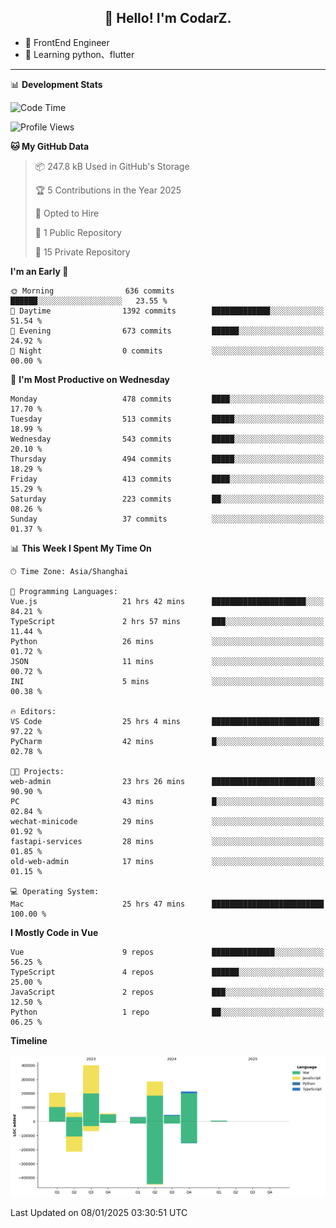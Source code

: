 <h2 align="center">👋 Hello! I'm CodarZ.</h2>

- 🔭 FrontEnd Engineer
- 🌱 Learning python、flutter

-------

📊 **Development Stats**

<!--START_SECTION:waka-->
![Code Time](http://img.shields.io/badge/Code%20Time-660%20hrs%2019%20mins-blue)

![Profile Views](http://img.shields.io/badge/Profile%20Views-0-blue)

**🐱 My GitHub Data** 

> 📦 247.8 kB Used in GitHub's Storage 
 > 
> 🏆 5 Contributions in the Year 2025
 > 
> 💼 Opted to Hire
 > 
> 📜 1 Public Repository 
 > 
> 🔑 15 Private Repository 
 > 
**I'm an Early 🐤** 

```text
🌞 Morning                636 commits         ██████░░░░░░░░░░░░░░░░░░░   23.55 % 
🌆 Daytime                1392 commits        █████████████░░░░░░░░░░░░   51.54 % 
🌃 Evening                673 commits         ██████░░░░░░░░░░░░░░░░░░░   24.92 % 
🌙 Night                  0 commits           ░░░░░░░░░░░░░░░░░░░░░░░░░   00.00 % 
```
📅 **I'm Most Productive on Wednesday** 

```text
Monday                   478 commits         ████░░░░░░░░░░░░░░░░░░░░░   17.70 % 
Tuesday                  513 commits         █████░░░░░░░░░░░░░░░░░░░░   18.99 % 
Wednesday                543 commits         █████░░░░░░░░░░░░░░░░░░░░   20.10 % 
Thursday                 494 commits         █████░░░░░░░░░░░░░░░░░░░░   18.29 % 
Friday                   413 commits         ████░░░░░░░░░░░░░░░░░░░░░   15.29 % 
Saturday                 223 commits         ██░░░░░░░░░░░░░░░░░░░░░░░   08.26 % 
Sunday                   37 commits          ░░░░░░░░░░░░░░░░░░░░░░░░░   01.37 % 
```


📊 **This Week I Spent My Time On** 

```text
🕑︎ Time Zone: Asia/Shanghai

💬 Programming Languages: 
Vue.js                   21 hrs 42 mins      █████████████████████░░░░   84.21 % 
TypeScript               2 hrs 57 mins       ███░░░░░░░░░░░░░░░░░░░░░░   11.44 % 
Python                   26 mins             ░░░░░░░░░░░░░░░░░░░░░░░░░   01.72 % 
JSON                     11 mins             ░░░░░░░░░░░░░░░░░░░░░░░░░   00.72 % 
INI                      5 mins              ░░░░░░░░░░░░░░░░░░░░░░░░░   00.38 % 

🔥 Editors: 
VS Code                  25 hrs 4 mins       ████████████████████████░   97.22 % 
PyCharm                  42 mins             █░░░░░░░░░░░░░░░░░░░░░░░░   02.78 % 

🐱‍💻 Projects: 
web-admin                23 hrs 26 mins      ███████████████████████░░   90.90 % 
PC                       43 mins             █░░░░░░░░░░░░░░░░░░░░░░░░   02.84 % 
wechat-minicode          29 mins             ░░░░░░░░░░░░░░░░░░░░░░░░░   01.92 % 
fastapi-services         28 mins             ░░░░░░░░░░░░░░░░░░░░░░░░░   01.85 % 
old-web-admin            17 mins             ░░░░░░░░░░░░░░░░░░░░░░░░░   01.15 % 

💻 Operating System: 
Mac                      25 hrs 47 mins      █████████████████████████   100.00 % 
```

**I Mostly Code in Vue** 

```text
Vue                      9 repos             ██████████████░░░░░░░░░░░   56.25 % 
TypeScript               4 repos             ██████░░░░░░░░░░░░░░░░░░░   25.00 % 
JavaScript               2 repos             ███░░░░░░░░░░░░░░░░░░░░░░   12.50 % 
Python                   1 repo              ██░░░░░░░░░░░░░░░░░░░░░░░   06.25 % 
```



**Timeline**

![Lines of Code chart](https://raw.githubusercontent.com/CodarZ/CodarZ/master/assets/bar_graph.png)


 Last Updated on 08/01/2025 03:30:51 UTC
<!--END_SECTION:waka-->


